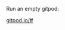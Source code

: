 Run an empty gitpod:

[gitpod.io/#<THIS-BRANCH>](https://gitpod.io/#https://github.com/zvodd/gitpod-do/-/tree/empty-branch)
